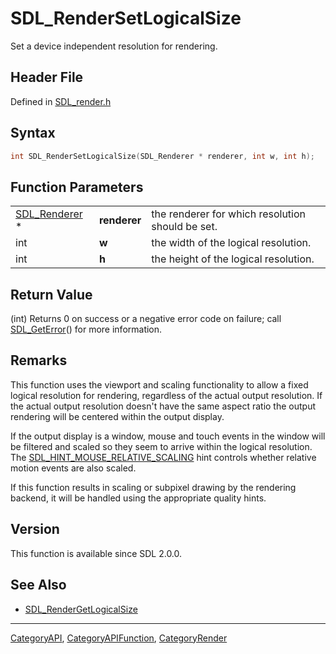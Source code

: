 # SDL_RenderSetLogicalSize

Set a device independent resolution for rendering.

## Header File

Defined in [SDL_render.h](https://github.com/libsdl-org/SDL/blob/SDL2/include/SDL_render.h)

## Syntax

```c
int SDL_RenderSetLogicalSize(SDL_Renderer * renderer, int w, int h);
```

## Function Parameters

|                                |              |                                                  |
| ------------------------------ | ------------ | ------------------------------------------------ |
| [SDL_Renderer](SDL_Renderer) * | **renderer** | the renderer for which resolution should be set. |
| int                            | **w**        | the width of the logical resolution.             |
| int                            | **h**        | the height of the logical resolution.            |

## Return Value

(int) Returns 0 on success or a negative error code on failure; call
[SDL_GetError](SDL_GetError)() for more information.

## Remarks

This function uses the viewport and scaling functionality to allow a fixed
logical resolution for rendering, regardless of the actual output
resolution. If the actual output resolution doesn't have the same aspect
ratio the output rendering will be centered within the output display.

If the output display is a window, mouse and touch events in the window
will be filtered and scaled so they seem to arrive within the logical
resolution. The
[SDL_HINT_MOUSE_RELATIVE_SCALING](SDL_HINT_MOUSE_RELATIVE_SCALING) hint
controls whether relative motion events are also scaled.

If this function results in scaling or subpixel drawing by the rendering
backend, it will be handled using the appropriate quality hints.

## Version

This function is available since SDL 2.0.0.

## See Also

- [SDL_RenderGetLogicalSize](SDL_RenderGetLogicalSize)






----
[CategoryAPI](CategoryAPI), [CategoryAPIFunction](CategoryAPIFunction), [CategoryRender](CategoryRender)

